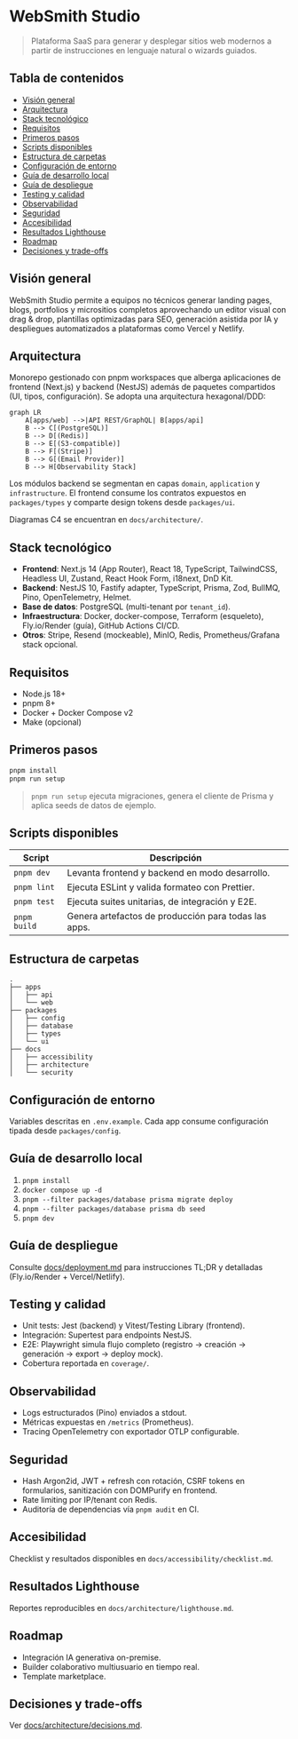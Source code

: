 # WebSmith Studio

> Plataforma SaaS para generar y desplegar sitios web modernos a partir de instrucciones en lenguaje natural o wizards guiados.

## Tabla de contenidos
- [Visión general](#visión-general)
- [Arquitectura](#arquitectura)
- [Stack tecnológico](#stack-tecnológico)
- [Requisitos](#requisitos)
- [Primeros pasos](#primeros-pasos)
- [Scripts disponibles](#scripts-disponibles)
- [Estructura de carpetas](#estructura-de-carpetas)
- [Configuración de entorno](#configuración-de-entorno)
- [Guía de desarrollo local](#guía-de-desarrollo-local)
- [Guía de despliegue](#guía-de-despliegue)
- [Testing y calidad](#testing-y-calidad)
- [Observabilidad](#observabilidad)
- [Seguridad](#seguridad)
- [Accesibilidad](#accesibilidad)
- [Resultados Lighthouse](#resultados-lighthouse)
- [Roadmap](#roadmap)
- [Decisiones y trade-offs](#decisiones-y-trade-offs)

## Visión general
WebSmith Studio permite a equipos no técnicos generar landing pages, blogs, portfolios y micrositios completos aprovechando un editor visual con drag & drop, plantillas optimizadas para SEO, generación asistida por IA y despliegues automatizados a plataformas como Vercel y Netlify.

## Arquitectura
Monorepo gestionado con pnpm workspaces que alberga aplicaciones de frontend (Next.js) y backend (NestJS) además de paquetes compartidos (UI, tipos, configuración). Se adopta una arquitectura hexagonal/DDD:

```mermaid
graph LR
    A[apps/web] -->|API REST/GraphQL| B[apps/api]
    B --> C[(PostgreSQL)]
    B --> D[(Redis)]
    B --> E[(S3-compatible)]
    B --> F[(Stripe)]
    B --> G[(Email Provider)]
    B --> H[Observability Stack]
```

Los módulos backend se segmentan en capas `domain`, `application` y `infrastructure`. El frontend consume los contratos expuestos en `packages/types` y comparte design tokens desde `packages/ui`.

Diagramas C4 se encuentran en `docs/architecture/`.

## Stack tecnológico
- **Frontend**: Next.js 14 (App Router), React 18, TypeScript, TailwindCSS, Headless UI, Zustand, React Hook Form, i18next, DnD Kit.
- **Backend**: NestJS 10, Fastify adapter, TypeScript, Prisma, Zod, BullMQ, Pino, OpenTelemetry, Helmet.
- **Base de datos**: PostgreSQL (multi-tenant por `tenant_id`).
- **Infraestructura**: Docker, docker-compose, Terraform (esqueleto), Fly.io/Render (guía), GitHub Actions CI/CD.
- **Otros**: Stripe, Resend (mockeable), MinIO, Redis, Prometheus/Grafana stack opcional.

## Requisitos
- Node.js 18+
- pnpm 8+
- Docker + Docker Compose v2
- Make (opcional)

## Primeros pasos
```bash
pnpm install
pnpm run setup
```

> `pnpm run setup` ejecuta migraciones, genera el cliente de Prisma y aplica seeds de datos de ejemplo.

## Scripts disponibles
| Script | Descripción |
| --- | --- |
| `pnpm dev` | Levanta frontend y backend en modo desarrollo. |
| `pnpm lint` | Ejecuta ESLint y valida formateo con Prettier. |
| `pnpm test` | Ejecuta suites unitarias, de integración y E2E. |
| `pnpm build` | Genera artefactos de producción para todas las apps. |

## Estructura de carpetas
```
.
├── apps
│   ├── api
│   └── web
├── packages
│   ├── config
│   ├── database
│   ├── types
│   └── ui
├── docs
│   ├── accessibility
│   ├── architecture
│   └── security
```

## Configuración de entorno
Variables descritas en `.env.example`. Cada app consume configuración tipada desde `packages/config`.

## Guía de desarrollo local
1. `pnpm install`
2. `docker compose up -d`
3. `pnpm --filter packages/database prisma migrate deploy`
4. `pnpm --filter packages/database prisma db seed`
5. `pnpm dev`

## Guía de despliegue
Consulte [docs/deployment.md](docs/deployment.md) para instrucciones TL;DR y detalladas (Fly.io/Render + Vercel/Netlify).

## Testing y calidad
- Unit tests: Jest (backend) y Vitest/Testing Library (frontend).
- Integración: Supertest para endpoints NestJS.
- E2E: Playwright simula flujo completo (registro → creación → generación → export → deploy mock).
- Cobertura reportada en `coverage/`.

## Observabilidad
- Logs estructurados (Pino) enviados a stdout.
- Métricas expuestas en `/metrics` (Prometheus).
- Tracing OpenTelemetry con exportador OTLP configurable.

## Seguridad
- Hash Argon2id, JWT + refresh con rotación, CSRF tokens en formularios, sanitización con DOMPurify en frontend.
- Rate limiting por IP/tenant con Redis.
- Auditoría de dependencias vía `pnpm audit` en CI.

## Accesibilidad
Checklist y resultados disponibles en `docs/accessibility/checklist.md`.

## Resultados Lighthouse
Reportes reproducibles en `docs/architecture/lighthouse.md`.

## Roadmap
- Integración IA generativa on-premise.
- Builder colaborativo multiusuario en tiempo real.
- Template marketplace.

## Decisiones y trade-offs
Ver [docs/architecture/decisions.md](docs/architecture/decisions.md).
